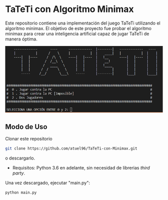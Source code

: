 # TaTeTi con Algoritmo Minimax

Este repositorio contiene una implementación del juego TaTeTi utilizando el algoritmo minimax. El objetivo de este proyecto fue probar el algoritmo minimax para crear una inteligencia artificial capaz de jugar TaTeTi de manera óptima.


![Menu de Inicio](https://github.com/atuel96/TaTeTi-con-Minimax/blob/main/imagenes/inicio.png)

## Modo de Uso

Clonar este repositorio

```bash
git clone https://github.com/atuel96/TaTeTi-con-Minimax.git
```
o descargarlo.

* Requisitos: Python 3.6 en adelante, sin necesidad de librerias _third party_.

Una vez descargado, ejecutar "main.py":

```bash
python main.py
```
